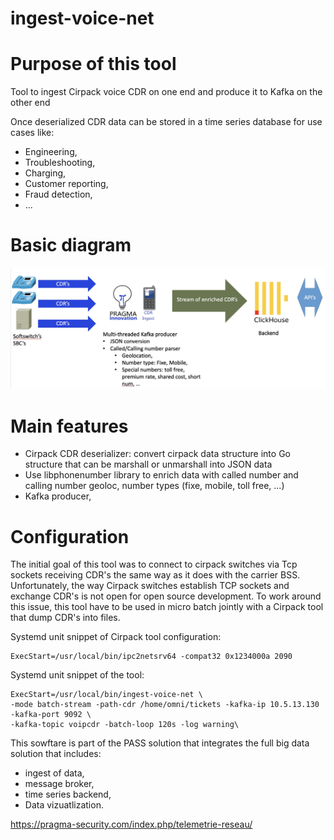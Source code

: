 # ingest-voice-net

# Purpose of this tool

Tool to ingest Cirpack voice CDR on one end and produce it to Kafka on the other end

Once deserialized CDR data can be stored in a time series database for use cases like:
* Engineering,
* Troubleshooting,
* Charging,
* Customer reporting,
* Fraud detection,
* ...

# Basic diagram

![basic-diagram](/docs/cdr-ingest-tool-topology.jpg)

# Main features

* Cirpack CDR deserializer: convert cirpack data structure into Go structure that can be marshall or unmarshall into JSON data
* Use libphonenumber library to enrich data with called number and calling number geoloc, number types (fixe, mobile, toll free, ...)
* Kafka producer,

# Configuration

The initial goal of this tool was to connect to cirpack switches via Tcp sockets receiving  CDR's the same way as it does with the carrier BSS. Unfortunately, the way Cirpack switches establish TCP sockets and exchange CDR's is not open for open source development. To work around this issue, this tool have to be used in micro batch jointly with a Cirpack tool that dump CDR's into files. 

Systemd unit snippet of Cirpack tool configuration:

```
ExecStart=/usr/local/bin/ipc2netsrv64 -compat32 0x1234000a 2090
```

Systemd unit snippet of the tool:

```
ExecStart=/usr/local/bin/ingest-voice-net \
-mode batch-stream -path-cdr /home/omni/tickets -kafka-ip 10.5.13.130 -kafka-port 9092 \
-kafka-topic voipcdr -batch-loop 120s -log warning\
```

This sowftare is part of the PASS solution that integrates the full big data solution that includes:
* ingest of data,
* message broker,
* time series backend,
* Data vizuatlization.

https://pragma-security.com/index.php/telemetrie-reseau/


